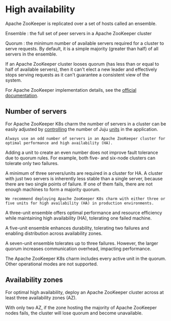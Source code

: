 # High availability

Apache ZooKeeper is replicated over a set of hosts called an ensemble.

Ensemble
: the full set of peer servers in a Apache ZooKeeper cluster

Quorum
: the minimum number of available servers required for a cluster to serve requests. By default, it is a simple majority (greater than half) of all servers in the ensemble.

If an Apache ZooKeeper cluster looses quorum (has less than or equal to half of available servers), then it can't elect a new leader and effectively stops serving requests as it can't guarantee a consistent view of the system.

For Apache ZooKeeper implementation details, see the [official documentation](https://zookeeper.apache.org/doc/r3.9.2/zookeeperOver.html).

## Number of servers

For Apache ZooKeeper K8s charm the number of servers in a cluster can be easily adjusted by [controlling](https://documentation.ubuntu.com/juju/latest/howto/manage-units/index.html#control-the-number-of-units) the number of Juju [units](https://documentation.ubuntu.com/juju/latest/reference/unit/) in the application.

```{important}
Always use an odd number of servers in an Apache ZooKeeper cluster for optimal performance and high availability (HA).
```

Adding a unit to create an even number does not improve fault tolerance due to quorum rules. For example, both five- and six-node clusters can tolerate only two failures.

A minimum of three servers/units are required in a cluster for HA. A cluster with just two servers is inherently less stable than a single server, because there are two single points of failure. If one of them fails, there are not enough machines to form a majority quorum.

```{note}
We recommend deploying Apache ZooKeeper K8s charm with either three or five units for high availability (HA) in production environments.
```

A three-unit ensemble offers optimal performance and resource efficiency while maintaining high availability (HA), tolerating one failed machine.

A five-unit ensemble enhances durability, tolerating two failures and enabling distribution across availability zones.

A seven-unit ensemble tolerates up to three failures. However, the larger quorum increases communication overhead, impacting performance.

The Apache ZooKeeper K8s charm includes every active unit in the quorum. Other operational modes are not supported.

## Availability zones

For optimal high availability, deploy an Apache ZooKeeper cluster across at least three availability zones (AZ).

With only two AZ, if the zone hosting the majority of Apache ZooKeeper nodes fails, the cluster will lose quorum and become unavailable.
